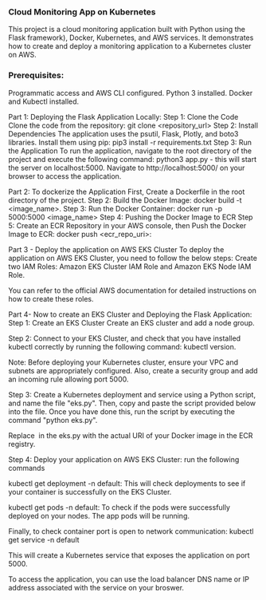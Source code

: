 ### Cloud Monitoring App on Kubernetes

This project is a cloud monitoring application built with Python using the Flask framework), Docker, Kubernetes, and AWS services. It demonstrates how to create and deploy a monitoring application to a Kubernetes cluster on AWS.

### Prerequisites: 
Programmatic access and AWS CLI configured.
Python 3 installed.
Docker and Kubectl installed.

Part 1: Deploying the Flask Application Locally:
 Step 1: Clone the Code
Clone the code from the repository: git clone <repository_url> 
 Step 2: Install Dependencies
The application uses the psutil, Flask, Plotly, and boto3 libraries. 
Install them using pip: pip3 install -r requirements.txt 
 Step 3: Run the Application
To run the application, navigate to the root directory of the project and execute the following command:
python3 app.py - this will start the server on localhost:5000. Navigate to http://localhost:5000/ on your browser to access the application.

Part 2: To dockerize the Application
 First, Create a Dockerfile in the root directory of the project.
 Step 2: Build the Docker Image: docker build -t <image_name>. 
 Step 3: Run the Docker Container: docker run -p 5000:5000 <image_name>
 Step 4: Pushing the Docker Image to ECR
 Step 5: Create an ECR Repository in your AWS console, 
 then Push the Docker Image to ECR: docker push <ecr_repo_uri>:<tag>

Part 3 - Deploy the application on AWS EKS Cluster
To deploy the application on AWS EKS Cluster, you need to follow the below steps:
Create two IAM Roles: Amazon EKS Cluster IAM Role and Amazon EKS Node IAM Role. 

You can refer to the official AWS documentation for detailed instructions on how to create these roles.

Part 4- Now to create an EKS Cluster and Deploying the Flask Application:
 Step 1: Create an EKS Cluster
 Create an EKS cluster and add a node group.
 
 Step 2: Connect to your EKS Cluster, and check that you have installed kubectl correctly by running the following command: kubectl version.

Note: Before deploying your Kubernetes cluster, ensure your VPC and subnets are appropriately configured. Also, create a security group and add an incoming rule allowing port 5000.

 Step 3: Create a Kubernetes deployment and service using a Python script, and name the file "eks.py". Then, copy and paste the script provided below into the file. Once you have done this, run the script by executing the command "python eks.py".
 
 Replace <image Uri> in the eks.py with the actual URI of your Docker image in the ECR registry.
 
 Step 4: Deploy your application on AWS EKS Cluster: 
 run the following commands
 
 kubectl get deployment -n default: This will check deployments to see if your container is successfully on the EKS Cluster. 
  
  kubectl get pods -n default: To check if the pods were successfully deployed on your nodes.
  The app pods will be running. 

Finally, to check container port is open to network communication: 
  kubectl get service -n default 

This will create a Kubernetes service that exposes the application on port 5000. 

To access the application, you can use the load balancer DNS name or IP address associated with the service on your broswer.





 

